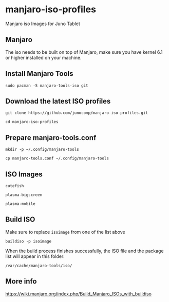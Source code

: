 # manjaro-iso-profiles
Manjaro iso Images for Juno Tablet

## Manjaro
The iso needs to be built on top of Manjaro, make sure you have kernel 6.1 or higher installed on your machine.

## Install Manjaro Tools
```sudo pacman -S manjaro-tools-iso git```

## Download the latest ISO profiles
```git clone https://github.com/junocomp/manjaro-iso-profiles.git```

```cd manjaro-iso-profiles```

## Prepare manjaro-tools.conf
```mkdir -p ~/.config/manjaro-tools```

```cp manjaro-tools.conf ~/.config/manjaro-tools```

## ISO Images
```cutefish```

```plasma-bigscreen```

```plasma-mobile```

## Build ISO
Make sure to replace ```isoimage``` from one of the list above

```buildiso -p isoimage```

When the build process finishes successfully, the ISO file and the package list will appear in this folder:

```/var/cache/manjaro-tools/iso/```

## More info
https://wiki.manjaro.org/index.php/Build_Manjaro_ISOs_with_buildiso
